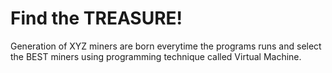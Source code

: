 # Find the TREASURE!
Generation of XYZ miners are born everytime the programs runs and select the BEST miners using programming technique called Virtual Machine.
